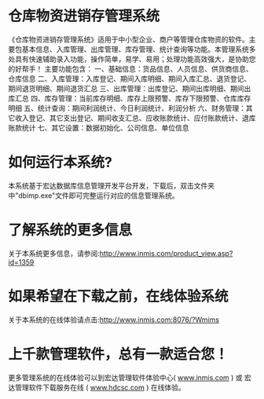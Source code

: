 # 仓库物资进销存管理系统

《仓库物资进销存管理系统》适用于中小型企业、商户等管理仓库物资的软件。主要包基本信息、入库管理、出库管理、库存管理、统计查询等功能。本管理系统多处具有快速辅助录入功能，操作简单，易学、易用；处理功能高效强大，是协助您的好帮手！
主要功能包含：
一、基础信息：货品信息、人员信息、供货商信息、仓库信息
二、入库管理：入库登记、期间入库明细、期间入库汇总、退货登记、期间退货明细、期间退货汇总
三、出库管理：出库登记、期间出库明细、期间出库汇总
四、库存管理：当前库存明细、库存上限预警、库存下限预警、仓库库存明细
五、统计查询：期间利润统计、今日利润统计、利润分析
六、财务管理：其它收入登记、其它支出登记、期间收支汇总、应收账款统计、应付账款统计、退库账款统计
七、其它设置：数据初始化、公司信息、单位信息




# 如何运行本系统?

本系统基于宏达数据库信息管理开发平台开发，下载后，双击文件夹中"dbimp.exe"文件即可完整运行对应的信息管理系统。

# 了解系统的更多信息

关于本系统更多信息，请参阅:http://www.inmis.com/product_view.asp?id=1359

# 如果希望在下载之前，在线体验系统

关于本系统的在线体验请点击:http://www.inmis.com:8076/?Wmims

# 上千款管理软件，总有一款适合您！

更多管理系统的在线体验可以到宏达管理软件体验中心( www.inmis.com ) 或 宏达管理软件下载服务在线 ( www.hdcsc.com ) 在线体验。

